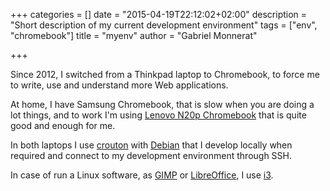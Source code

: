 +++
categories = []
date = "2015-04-19T22:12:02+02:00"
description = "Short description of my current development environment"
tags = ["env", "chromebook"]
title = "myenv"
author = "Gabriel Monnerat"

+++

Since 2012, I switched from a Thinkpad laptop to Chromebook, to force me to write, use and understand more Web applications.

At home, I have Samsung Chromebook, that is slow when you are doing a lot things, and to work I&#39;m using [Lenovo N20p Chromebook](http://shop.lenovo.com/us/en/laptops/lenovo/n-series/n20p/) that is quite good and enough for me.

In both laptops I use [crouton](https://github.com/dnschneid/crouton) with [Debian](https://www.debian.org/) that I develop locally when required and connect to my development environment through SSH.

In case of run a Linux software, as [GIMP](http://www.gimp.org/) or [LibreOffice](https://www.libreoffice.org/), I use [i3](http://i3wm.org/). 
